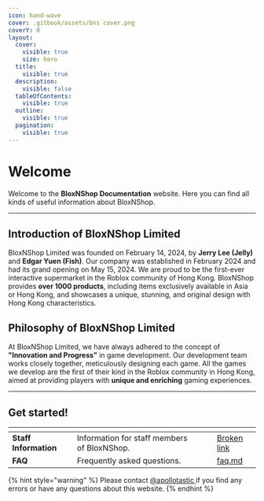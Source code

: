 ```yaml
---
icon: hand-wave
cover: .gitbook/assets/bns cover.png
coverY: 0
layout:
  cover:
    visible: true
    size: hero
  title:
    visible: true
  description:
    visible: false
  tableOfContents:
    visible: true
  outline:
    visible: true
  pagination:
    visible: true
---
```


# Welcome

Welcome to the **BloxNShop Documentation** website. Here you can find all kinds of useful information about BloxNShop.

***

## Introduction of BloxNShop Limited

BloxNShop Limited was founded on February 14, 2024, by **Jerry Lee (Jelly)** and **Edgar Yuen (Fish)**. Our company was established in February 2024 and had its grand opening on May 15, 2024. We are proud to be the first-ever interactive supermarket in the Roblox community of Hong Kong. BloxNShop provides **over 1000 products**, including items exclusively available in Asia or Hong Kong, and showcases a unique, stunning, and original design with Hong Kong characteristics.

## **Philosophy** of BloxNShop Limited

At BloxNShop Limited, we have always adhered to the concept of **"Innovation and Progress"** in game development. Our development team works closely together, meticulously designing each game. All the games we develop are the first of their kind in the Roblox community in Hong Kong, aimed at providing players with **unique and enriching** gaming experiences.

***

## Get started!

<table data-view="cards"><thead><tr><th></th><th></th><th data-hidden data-card-cover data-type="files"></th><th data-hidden></th><th data-hidden data-card-target data-type="content-ref"></th></tr></thead><tbody><tr><td><strong>Staff Information</strong></td><td>Information for staff members of BloxNShop.</td><td></td><td></td><td><a href="broken-reference">Broken link</a></td></tr><tr><td><strong>FAQ</strong></td><td>Frequently asked questions.</td><td></td><td></td><td><a href="general/faq.md">faq.md</a></td></tr></tbody></table>

{% hint style="warning" %}
Please contact [@apollotastic ](https://discord.com/users/831763338509549578)if you find any errors or have any questions about this website.
{% endhint %}
